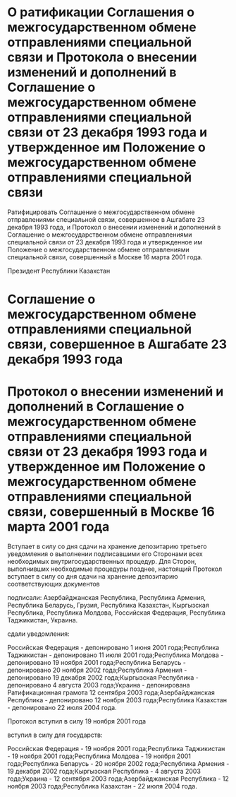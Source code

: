 # О ратификации Соглашения о межгосударственном обмене отправлениями специальной связи и Протокола о внесении изменений и дополнений в Соглашение о межгосударственном обмене отправлениями специальной связи от 23 декабря 1993 года и утвержденное им Положение о межгосударственном обмене отправлениями специальной связи

Ратифицировать Соглашение о межгосударственном обмене отправлениями специальной связи, совершенное в Ашгабате 23 декабря 1993 года, и Протокол о внесении изменений и дополнений в Соглашение о межгосударственном обмене отправлениями специальной связи от 23 декабря 1993 года и утвержденное им Положение о межгосударственном обмене отправлениями специальной связи, совершенный в Москве 16 марта 2001 года.

Президент Республики Казахстан

# Соглашение о межгосударственном обмене отправлениями специальной связи, совершенное в Ашгабате 23 декабря 1993 года

# Протокол о внесении изменений и дополнений в Соглашение о межгосударственном обмене отправлениями специальной связи от 23 декабря 1993 года и утвержденное им Положение о межгосударственном обмене отправлениями специальной связи, совершенный в Москве 16 марта 2001 года

Вступает в силу со дня сдачи на хранение депозитарию третьего уведомления о выполнении подписавшими его Сторонами всех необходимых внутригосударственных процедур. Для Сторон, выполнивших необходимые процедуры позднее, настоящий Протокол вступает в силу со дня сдачи на хранение депозитарию соответствующих документов

подписали: Азербайджанская Республика, Республика Армения, Республика Беларусь, Грузия, Республика Казахстан, Кыргызская Республика, Республика Молдова, Российская Федерация, Республика Таджикистан, Украина.

сдали уведомления:

Российская Федерация     -     депонировано 1 июня 2001 года;Республика Таджикистан   -     депонировано 11 июля 2001 года;Республика Молдова       -     депонировано 19 ноября 2001 года;Республика Беларусь      -     депонировано 20 ноября 2002 года;Республика Армения       -     депонировано 19 декабря 2002 года;Кыргызская Республика    -     депонировано 4 августа 2003 года;Украина                  -     депонирована Ратификационная грамота                               12 сентября 2003 года;Азербайджанская Республика  -  депонировано 12 ноября 2003 года;Республика Казахстан        -  депонировано 22 июля 2004 года.

Протокол вступил в силу 19 ноября 2001 года

вступил в силу для государств:

Российская Федерация        -     19 ноября 2001 года;Республика Таджикистан      -     19 ноября 2001 года;Республика Молдова          -     19 ноября 2001 года;Республика Беларусь         -     20 ноября 2002 года;Республика Армения          -     19 декабря 2002 года;Кыргызская Республика       -     4 августа 2003 года;Украина                     -     12 сентября 2003 года;Азербайджанская Республика  -     12 ноября 2003 года;Республика Казахстан        -     22 июля 2004 года.


